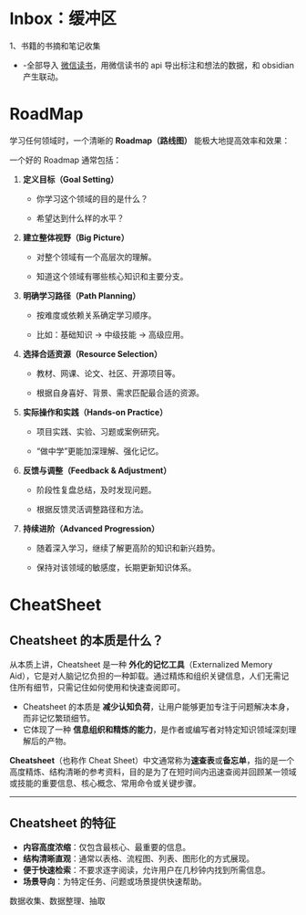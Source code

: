 # Inbox：缓冲区
1、书籍的书摘和笔记收集
- -全部导入 [微信读书](https://liu-gong-zi.com/2+%E7%AC%AC%E4%BA%8C%E5%A4%A7%E8%84%91/2+%E9%A3%9E%E8%BD%AE/0+%E5%B7%A5%E5%85%B7%E7%B3%BB%E7%BB%9F/%E5%BE%AE%E4%BF%A1%E8%AF%BB%E4%B9%A6)，用微信读书的 api 导出标注和想法的数据，和 obsidian 产生联动。

# RoadMap
学习任何领域时，一个清晰的 **Roadmap（路线图）** 能极大地提高效率和效果：

一个好的 Roadmap 通常包括：

1. **定义目标（Goal Setting）**
    
    - 你学习这个领域的目的是什么？  
        
    - 希望达到什么样的水平？  
        
2. **建立整体视野（Big Picture）**
    
    - 对整个领域有一个高层次的理解。  
        
    - 知道这个领域有哪些核心知识和主要分支。  
        
3. **明确学习路径（Path Planning）**
    
    - 按难度或依赖关系确定学习顺序。  
        
    - 比如：基础知识 → 中级技能 → 高级应用。  
        
4. **选择合适资源（Resource Selection）**
    
    - 教材、网课、论文、社区、开源项目等。  
        
    - 根据自身喜好、背景、需求匹配最合适的资源。  
        
5. **实际操作和实践（Hands-on Practice）**
    
    - 项目实践、实验、习题或案例研究。  
        
    - “做中学”更能加深理解、强化记忆。  
        
6. **反馈与调整（Feedback & Adjustment）**
    
    - 阶段性复盘总结，及时发现问题。  
        
    - 根据反馈灵活调整路径和方法。  
        
7. **持续进阶（Advanced Progression）**
    
    - 随着深入学习，继续了解更高阶的知识和新兴趋势。  
        
    - 保持对该领域的敏感度，长期更新知识体系。
# CheatSheet
## Cheatsheet 的本质是什么？ 

从本质上讲，Cheatsheet 是一种 **外化的记忆工具**（Externalized Memory Aid），它是对人脑记忆负担的一种卸载。通过精炼和组织关键信息，人们无需记住所有细节，只需记住如何使用和快速查阅即可。

- Cheatsheet 的本质是 **减少认知负荷**，让用户能够更加专注于问题解决本身，而非记忆繁琐细节。
- 它体现了一种 **信息组织和精炼的能力**，是作者或编写者对特定知识领域深刻理解后的产物。

**Cheatsheet**（也称作 Cheat Sheet）中文通常称为**速查表**或**备忘单**，指的是一个高度精炼、结构清晰的参考资料，目的是为了在短时间内迅速查阅并回顾某一领域或技能的重要信息、核心概念、常用命令或关键步骤。

---

## Cheatsheet 的特征 

- **内容高度浓缩**：仅包含最核心、最重要的信息。
- **结构清晰直观**：通常以表格、流程图、列表、图形化的方式展现。
- **便于快速检索**：不要求逐字阅读，允许用户在几秒钟内找到所需信息。
- **场景导向**：为特定任务、问题或场景提供快速帮助。


数据收集、数据整理、抽取